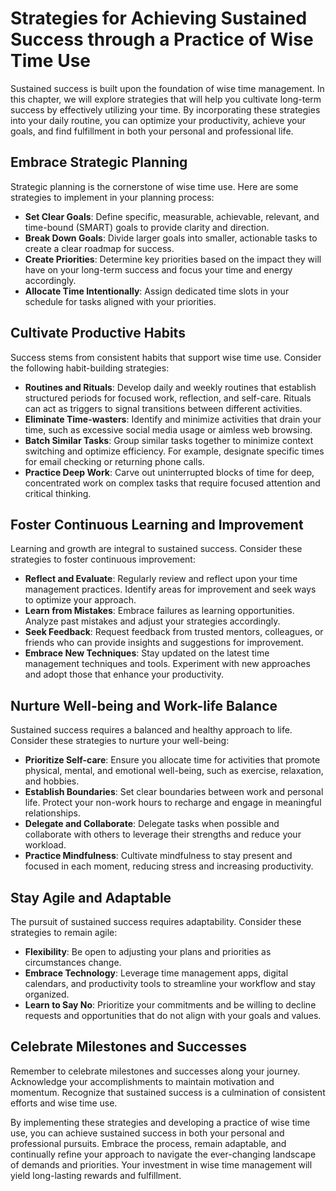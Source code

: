 Strategies for Achieving Sustained Success through a Practice of Wise Time Use
=======================================================================================

Sustained success is built upon the foundation of wise time management. In this chapter, we will explore strategies that will help you cultivate long-term success by effectively utilizing your time. By incorporating these strategies into your daily routine, you can optimize your productivity, achieve your goals, and find fulfillment in both your personal and professional life.

Embrace Strategic Planning
--------------------------

Strategic planning is the cornerstone of wise time use. Here are some strategies to implement in your planning process:

* **Set Clear Goals**: Define specific, measurable, achievable, relevant, and time-bound (SMART) goals to provide clarity and direction.
* **Break Down Goals**: Divide larger goals into smaller, actionable tasks to create a clear roadmap for success.
* **Create Priorities**: Determine key priorities based on the impact they will have on your long-term success and focus your time and energy accordingly.
* **Allocate Time Intentionally**: Assign dedicated time slots in your schedule for tasks aligned with your priorities.

Cultivate Productive Habits
---------------------------

Success stems from consistent habits that support wise time use. Consider the following habit-building strategies:

* **Routines and Rituals**: Develop daily and weekly routines that establish structured periods for focused work, reflection, and self-care. Rituals can act as triggers to signal transitions between different activities.
* **Eliminate Time-wasters**: Identify and minimize activities that drain your time, such as excessive social media usage or aimless web browsing.
* **Batch Similar Tasks**: Group similar tasks together to minimize context switching and optimize efficiency. For example, designate specific times for email checking or returning phone calls.
* **Practice Deep Work**: Carve out uninterrupted blocks of time for deep, concentrated work on complex tasks that require focused attention and critical thinking.

Foster Continuous Learning and Improvement
------------------------------------------

Learning and growth are integral to sustained success. Consider these strategies to foster continuous improvement:

* **Reflect and Evaluate**: Regularly review and reflect upon your time management practices. Identify areas for improvement and seek ways to optimize your approach.
* **Learn from Mistakes**: Embrace failures as learning opportunities. Analyze past mistakes and adjust your strategies accordingly.
* **Seek Feedback**: Request feedback from trusted mentors, colleagues, or friends who can provide insights and suggestions for improvement.
* **Embrace New Techniques**: Stay updated on the latest time management techniques and tools. Experiment with new approaches and adopt those that enhance your productivity.

Nurture Well-being and Work-life Balance
----------------------------------------

Sustained success requires a balanced and healthy approach to life. Consider these strategies to nurture your well-being:

* **Prioritize Self-care**: Ensure you allocate time for activities that promote physical, mental, and emotional well-being, such as exercise, relaxation, and hobbies.
* **Establish Boundaries**: Set clear boundaries between work and personal life. Protect your non-work hours to recharge and engage in meaningful relationships.
* **Delegate and Collaborate**: Delegate tasks when possible and collaborate with others to leverage their strengths and reduce your workload.
* **Practice Mindfulness**: Cultivate mindfulness to stay present and focused in each moment, reducing stress and increasing productivity.

Stay Agile and Adaptable
------------------------

The pursuit of sustained success requires adaptability. Consider these strategies to remain agile:

* **Flexibility**: Be open to adjusting your plans and priorities as circumstances change.
* **Embrace Technology**: Leverage time management apps, digital calendars, and productivity tools to streamline your workflow and stay organized.
* **Learn to Say No**: Prioritize your commitments and be willing to decline requests and opportunities that do not align with your goals and values.

Celebrate Milestones and Successes
----------------------------------

Remember to celebrate milestones and successes along your journey. Acknowledge your accomplishments to maintain motivation and momentum. Recognize that sustained success is a culmination of consistent efforts and wise time use.

By implementing these strategies and developing a practice of wise time use, you can achieve sustained success in both your personal and professional pursuits. Embrace the process, remain adaptable, and continually refine your approach to navigate the ever-changing landscape of demands and priorities. Your investment in wise time management will yield long-lasting rewards and fulfillment.
